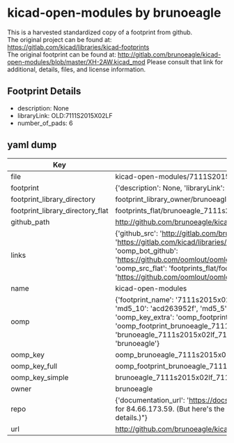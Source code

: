 # kicad-open-modules by brunoeagle  
This is a harvested standardized copy of a footprint from github.  
The original project can be found at:  
https://gitlab.com/kicad/libraries/kicad-footprints  
The original footprint can be found at:
http://gitlab.com/brunoeagle/kicad-open-modules/blob/master/XH-2AW.kicad_mod
Please consult that link for additional, details, files, and license information.  
## Footprint Details
* description: None  
* libraryLink: OLD:7111S2015X02LF  
* number_of_pads: 6  
## yaml dump  
| Key | Value |  
| --- | --- |  
| file | kicad-open-modules/7111S2015X02LF.kicad_mod |  
| footprint | {'description': None, 'libraryLink': 'OLD:7111S2015X02LF', 'number_of_pads': 6} |  
| footprint_library_directory | footprint_library_owner/brunoeagle_kicad-open-modules |  
| footprint_library_directory_flat | footprints_flat/brunoeagle_7111s2015x02lf_7111s2015x02lf/working |  
| github_path | http://github.com/brunoeagle/kicad-open-modules/blob/master/7111S2015X02LF.kicad_mod |  
| links | {'github_src': 'http://gitlab.com/brunoeagle/kicad-open-modules/blob/master/XH-2AW.kicad_mod', 'github_src_repo': 'https://gitlab.com/kicad/libraries/kicad-footprints', 'oomp_bot': 'footprints/brunoeagle_7111s2015x02lf_7111s2015x02lf/working', 'oomp_bot_github': 'https://github.com/oomlout/oomlout_oomp_footprint_bot/tree/main/footprints/brunoeagle_7111s2015x02lf_7111s2015x02lf/working', 'oomp_src_flat': 'footprints_flat/footprints_flat/brunoeagle_7111s2015x02lf_7111s2015x02lf/working', 'oomp_src_flat_github': 'https://github.com/oomlout/oomlout_oomp_footprint_src/tree/main/footprints_flat/brunoeagle_7111s2015x02lf_7111s2015x02lf/working'} |  
| name | kicad-open-modules |  
| oomp | {'footprint_name': '7111s2015x02lf', 'library_name': '7111s2015x02lf_kicad_mod', 'md5': 'acd263952f13303a08a5e3d042b6850a', 'md5_10': 'acd263952f', 'md5_5': 'acd26', 'md5_6': 'acd263', 'oomp_key': 'oomp_brunoeagle_7111s2015x02lf_7111s2015x02lf', 'oomp_key_extra': 'oomp_footprint_brunoeagle_7111s2015x02lf_7111s2015x02lf', 'oomp_key_full': 'oomp_footprint_brunoeagle_7111s2015x02lf_7111s2015x02lf_acd263', 'oomp_key_simple': 'brunoeagle_7111s2015x02lf_7111s2015x02lf', 'original_filename': 'kicad-open-modules/7111S2015X02LF.kicad_mod', 'owner_name': 'brunoeagle'} |  
| oomp_key | oomp_brunoeagle_7111s2015x02lf_7111s2015x02lf |  
| oomp_key_full | oomp_footprint_brunoeagle_7111s2015x02lf_7111s2015x02lf |  
| oomp_key_simple | brunoeagle_7111s2015x02lf_7111s2015x02lf |  
| owner | brunoeagle |  
| repo | {'documentation_url': 'https://docs.github.com/rest/overview/resources-in-the-rest-api#rate-limiting', 'message': "API rate limit exceeded for 84.66.173.59. (But here's the good news: Authenticated requests get a higher rate limit. Check out the documentation for more details.)"} |  
| url | http://github.com/brunoeagle/kicad-open-modules |  

